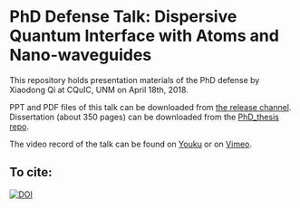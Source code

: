 # PhD Defense Talk: Dispersive Quantum Interface with Atoms and Nano-waveguides
This repository holds presentation materials of the PhD defense by Xiaodong Qi at CQuIC, UNM on April 18th, 2018. 

PPT and PDF files of this talk can be downloaded from [the release channel](https://github.com/i2000s/PhD_DefenseTalk/releases/).
Dissertation (about 350 pages) can be downloaded from the [PhD_thesis repo](https://github.com/i2000s/PhD_Thesis/releases). 

The video record of the talk can be found on [Youku](http://v.youku.com/v_show/id_XMzU1MTg3Mzk0OA==.html) or on [Vimeo](https://vimeo.com/274035008).

## To cite: 

[![DOI](https://zenodo.org/badge/91208437.svg)](https://zenodo.org/badge/latestdoi/91208437)
